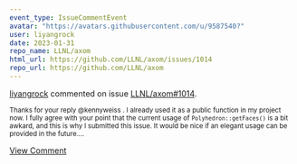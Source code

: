 ```yaml
---
event_type: IssueCommentEvent
avatar: "https://avatars.githubusercontent.com/u/9587540?"
user: liyangrock
date: 2023-01-31
repo_name: LLNL/axom
html_url: https://github.com/LLNL/axom/issues/1014
repo_url: https://github.com/LLNL/axom
---
```


<a href='https://github.com/liyangrock' target='_blank'>liyangrock</a> commented on issue <a href='https://github.com/LLNL/axom/issues/1014' target='_blank'>LLNL/axom#1014</a>.

<small>Thanks for your reply @kennyweiss . I already used it as a public function in my project now. I fully agree with your point that the current usage of `Polyhedron::getFaces()` is a bit awkard, and this is why I submitted this issue. It would be nice if an elegant usage can be provided in the future....</small>

<a href='https://github.com/LLNL/axom/issues/1014' target='_blank'>View Comment</a>